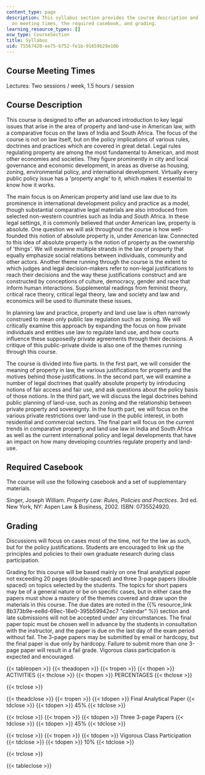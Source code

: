 ```yaml
---
content_type: page
description: This syllabus section provides the course description and information
  on meeting times, the required casebook, and grading.
learning_resource_types: []
ocw_type: CourseSection
title: Syllabus
uid: 75567420-ee75-b752-fe1b-91659b29e10b
---
```


Course Meeting Times
--------------------

Lectures: Two sessions / week, 1.5 hours / session

Course Description
------------------

This course is designed to offer an advanced introduction to key legal issues that arise in the area of property and land-use in American law, with a comparative focus on the laws of India and South Africa. The focus of the course is not on law itself, but on the policy implications of various rules, doctrines and practices which are covered in great detail. Legal rules regulating property are among the most fundamental to American, and most other economies and societies. They figure prominently in city and local governance and economic development, in areas as diverse as housing, zoning, environmental policy, and international development. Virtually every public policy issue has a 'property angle' to it, which makes it essential to know how it works.

The main focus is on American property and land use law due to its prominence in international development policy and practice as a model, though substantial comparative legal materials are also introduced from selected non-western countries such as India and South Africa. In these legal settings, it is commonly believed that under American law, property is absolute. One question we will ask throughout the course is how well-founded this notion of absolute property is, under American law. Connected to this idea of absolute property is the notion of property as the ownership of 'things'. We will examine multiple strands in the law of property that equally emphasize social relations between individuals, community and other actors. Another theme running through the course is the extent to which judges and legal decision-makers refer to non-legal justifications to reach their decisions and the way these justifications construct and are constructed by conceptions of culture, democracy, gender and race that inform human interactions. Supplemental readings from feminist theory, critical race theory, critical legal theory, law and society and law and economics will be used to illuminate these issues.

In planning law and practice, property and land use law is often narrowly construed to mean only public law regulation such as zoning. We will critically examine this approach by expanding the focus on how private individuals and entities use law to regulate land use, and how courts influence these supposedly private agreements through their decisions. A critique of this public-private divide is also one of the themes running through this course.

The course is divided into five parts. In the first part, we will consider the meaning of property in law, the various justifications for property and the motives behind those justifications. In the second part, we will examine a number of legal doctrines that qualify absolute property by introducing notions of fair access and fair use, and ask questions about the policy basis of those notions. In the third part, we will discuss the legal doctrines behind public planning of land-use, such as zoning and the relationship between private property and sovereignty. In the fourth part, we will focus on the various private restrictions over land-use in the public interest, in both residential and commercial sectors. The final part will focus on the current trends in comparative property and land use law in India and South Africa as well as the current international policy and legal developments that have an impact on how many developing countries regulate property and land-use.

Required Casebook
-----------------

The course will use the following casebook and a set of supplementary materials.

Singer, Joseph William. _Property Law: Rules, Policies and Practices_. 3rd ed. New York, NY: Aspen Law & Business, 2002. ISBN: 0735524920.

Grading
-------

Discussions will focus on cases most of the time, not for the law as such, but for the policy justifications. Students are encouraged to link up the principles and policies to their own graduate research during class participation.

Grading for this course will be based mainly on one final analytical paper not exceeding 20 pages (double-spaced) and three 3-page papers (double spaced) on topics selected by the students. The topics for short papers may be of a general nature or be on specific cases, but in either case the papers must show a mastery of the themes covered and draw upon the materials in this course. The due dates are noted in the {{% resource_link 8b373b9e-ee8d-69ec-18e0-395b59942ec7 "calendar" %}} section and late submissions will not be accepted under any circumstances. The final paper topic must be chosen well in advance by the students in consultation with the instructor, and the paper is due on the last day of the exam period without fail. The 3-page papers may be submitted by email or hardcopy, but the final paper is due only by hardcopy. Failure to submit more than one 3-page paper will result in a fail grade. Vigorous class participation is expected and encouraged.

{{< tableopen >}}
{{< theadopen >}}
{{< tropen >}}
{{< thopen >}}
ACTIVITIES
{{< thclose >}}
{{< thopen >}}
PERCENTAGES
{{< thclose >}}

{{< trclose >}}

{{< theadclose >}}
{{< tropen >}}
{{< tdopen >}}
Final Analytical Paper
{{< tdclose >}}
{{< tdopen >}}
45%
{{< tdclose >}}

{{< trclose >}}
{{< tropen >}}
{{< tdopen >}}
Three 3-page Papers
{{< tdclose >}}
{{< tdopen >}}
45%
{{< tdclose >}}

{{< trclose >}}
{{< tropen >}}
{{< tdopen >}}
Vigorous Class Participation
{{< tdclose >}}
{{< tdopen >}}
10%
{{< tdclose >}}

{{< trclose >}}

{{< tableclose >}}